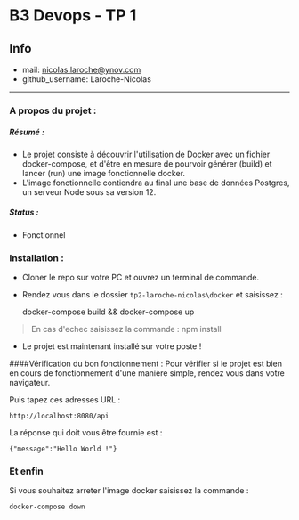 # B3 Devops - TP 1
## Info
- mail: nicolas.laroche@ynov.com
- github​_username: Laroche-Nicolas

----


### A propos du projet : 

##### Résumé : 
- Le projet consiste à découvrir l'utilisation de Docker avec un fichier docker-compose, et d'être en mesure de pourvoir
 générer (build) et lancer (run) une image fonctionnelle docker.
- L'image fonctionnelle contiendra au final une base de données Postgres, un serveur Node sous sa version 12.

##### Status : 
- Fonctionnel
  


 
 ### Installation :


- Cloner le repo sur votre PC et ouvrez un terminal de commande.
- Rendez vous dans le dossier `tp2-laroche-nicolas\docker` et saisissez : 


    docker-compose build && docker-compose up
>En cas d'echec saisissez la commande : npm install

- Le projet est maintenant installé sur votre poste ! 



####Vérification du bon fonctionnement : 
Pour vérifier si le projet est bien en cours de fonctionnement d'une manière simple, rendez vous dans votre navigateur.

Puis tapez ces adresses URL : 


    http://localhost:8080/api
    
La réponse qui doit vous être fournie est : 


    {"message":"Hello World !"}


### Et enfin 

Si vous souhaitez arreter l'image docker saisissez la commande : 


    docker-compose down



